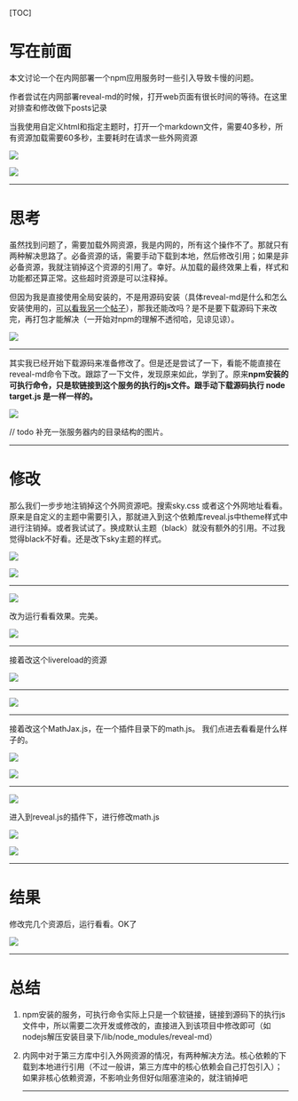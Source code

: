 [TOC]

# 写在前面

本文讨论一个在内网部署一个npm应用服务时一些引入导致卡慢的问题。

作者尝试在内网部署reveal-md的时候，打开web页面有很长时间的等待。在这里对排查和修改做下posts记录

当我使用自定义html和指定主题时，打开一个markdown文件，需要40多秒，所有资源加载需要60多秒，主要耗时在请求一些外网资源

![](./md_img/question1.png)

![](./md_img/question2.png)

---

# 思考

虽然找到问题了，需要加载外网资源，我是内网的，所有这个操作不了。那就只有两种解决思路了。必备资源的话，需要手动下载到本地，然后修改引用；如果是非必备资源，我就注销掉这个资源的引用了。幸好。从加载的最终效果上看，样式和功能都还算正常。这些超时资源是可以注释掉。

但因为我是直接使用全局安装的，不是用源码安装（具体reveal-md是什么和怎么安装使用的，[可以看我另一个帖子](https://morebooks0.github.io/posts/reveal-markdown)），那我还能改吗？是不是要下载源码下来改完，再打包才能解决（一开始对npm的理解不透彻哈，见谅见谅）。

![](./md_img/reveal-md-exec.png)

----



其实我已经开始下载源码来准备修改了。但是还是尝试了一下，看能不能直接在reveal-md命令下改。跟踪了一下文件，发现原来如此，学到了。原来**npm安装的可执行命令，只是软链接到这个服务的执行的js文件。跟手动下载源码执行 node target.js 是一样一样的。**

![](./md_img/reveal-md-find1.png)

// todo 补充一张服务器内的目录结构的图片。

----

# 修改

那么我们一步步地注销掉这个外网资源吧。搜索sky.css 或者这个外网地址看看。原来是自定义的主题中需要引入，那就进入到这个依赖库reveal.js中theme样式中进行注销掉。或者我试试了。换成默认主题（black）就没有额外的引用。不过我觉得black不好看。还是改下sky主题的样式。

![](./md_img/reveal-md-find2.png)

![](./md_img/reveal-md-find3.png)

----



![](./md_img/reveal-md-fixed1.png)

改为运行看看效果。完美。

![](./md_img/reveal-md-fixed2.png)

----



接着改这个livereload的资源

![](./md_img/reveal-md-fixed3.png)

----



![](./md_img/reveal-md-fixed4.png)

---

接着改这个MathJax.js，在一个插件目录下的math.js。 我们点进去看看是什么样子的。

![](./md_img/reveal-md-fixed5.png)

![](./md_img/reveal-md-fixed6.png)

---



![](./md_img/reveal-md-fixed7.png)

进入到reveal.js的插件下，进行修改math.js

![](./md_img/reveal-md-fixed8.png)

![](./md_img/reveal-md-fixed9.png)

---



# 结果

修改完几个资源后，运行看看。OK了

![](./md_img/reveal-md-result1.png)

---



# 总结

1. npm安装的服务，可执行命令实际上只是一个软链接，链接到源码下的执行js文件中，所以需要二次开发或修改的，直接进入到该项目中修改即可（如nodejs解压安装目录下/lib/node_modules/reveal-md）

2. 内网中对于第三方库中引入外网资源的情况，有两种解决方法。核心依赖的下载到本地进行引用（不过一般讲，第三方库中的核心依赖会自己打包引入）；如果非核心依赖资源，不影响业务但好似阻塞渲染的，就注销掉吧

   ---

   
